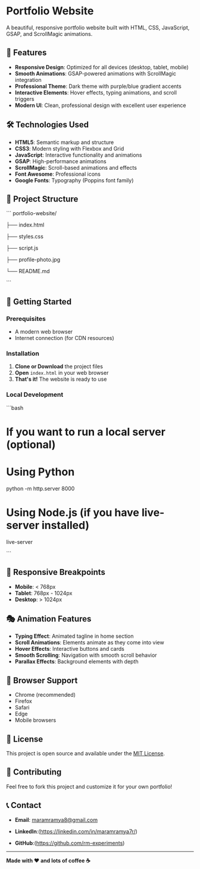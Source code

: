 # Portfolio Website

A beautiful, responsive portfolio website built with HTML, CSS, JavaScript, GSAP, and ScrollMagic animations.

## 🌟 Features

- **Responsive Design**: Optimized for all devices (desktop, tablet, mobile)
- **Smooth Animations**: GSAP-powered animations with ScrollMagic integration
- **Professional Theme**: Dark theme with purple/blue gradient accents
- **Interactive Elements**: Hover effects, typing animations, and scroll triggers
- **Modern UI**: Clean, professional design with excellent user experience

## 🛠️ Technologies Used

- **HTML5**: Semantic markup and structure
- **CSS3**: Modern styling with Flexbox and Grid
- **JavaScript**: Interactive functionality and animations
- **GSAP**: High-performance animations
- **ScrollMagic**: Scroll-based animations and effects
- **Font Awesome**: Professional icons
- **Google Fonts**: Typography (Poppins font family)

## 📁 Project Structure

\`\`\`
portfolio-website/

├── index.html 

├── styles.css  

├── script.js  

├── profile-photo.jpg 

└── README.md          

\`\`\`

## 🚀 Getting Started

### Prerequisites
- A modern web browser
- Internet connection (for CDN resources)

### Installation

1. **Clone or Download** the project files
2. **Open** `index.html` in your web browser
3. **That's it!** The website is ready to use

### Local Development
\`\`\`bash
# If you want to run a local server (optional)
# Using Python
python -m http.server 8000

# Using Node.js (if you have live-server installed)
live-server

\`\`\`

## 📱 Responsive Breakpoints

- **Mobile**: < 768px
- **Tablet**: 768px - 1024px  
- **Desktop**: > 1024px

## 🎭 Animation Features

- **Typing Effect**: Animated tagline in home section
- **Scroll Animations**: Elements animate as they come into view
- **Hover Effects**: Interactive buttons and cards
- **Smooth Scrolling**: Navigation with smooth scroll behavior
- **Parallax Effects**: Background elements with depth

## 🔧 Browser Support

- Chrome (recommended)
- Firefox
- Safari
- Edge
- Mobile browsers

## 📄 License

This project is open source and available under the [MIT License](LICENSE).

## 🤝 Contributing

Feel free to fork this project and customize it for your own portfolio!

## 📞 Contact

- **Email**: maramramya8@gmail.com
  
- **LinkedIn**:(https://linkedin.com/in/maramramya7r/)
  
- **GitHub**:(https://github.com/rm-experiments)

---

**Made with ❤️ and lots of coffee ☕**
